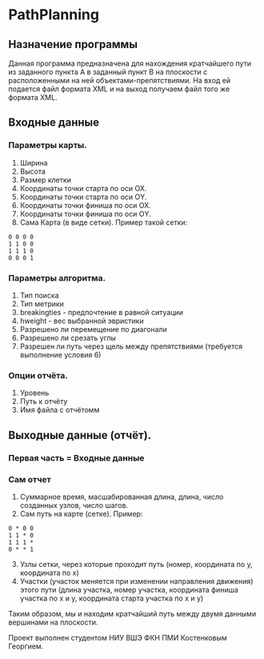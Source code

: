 # PathPlanning
## Назначение программы
Данная программа предназначена для нахождения кратчайшего пути из заданного пункта А в заданный пункт B на плоскости с расположенными на ней объектами-препятствиями. На вход ей подается файл формата XML и на выход получаем файл того же формата XML.
## Входные данные
### Параметры карты.
   1. Ширина
   2. Высота
   3. Размер клетки
   4. Координаты точки старта по оси ОХ.
   5. Координаты точки старта по оси ОY.
   6. Координаты точки финиша по оси ОХ.
   7. Координаты точки финиша по оси ОY.
   8. Сама Карта (в виде сетки).
   Пример такой сетки: 
   ```
   0 0 0 0
   1 1 0 0
   1 1 1 0
   0 0 0 1
   ```
### Параметры алгоритма.
   1. Тип поиска
   2. Тип метрики
   3. breakingties - предпочтение в равной ситуации
   4. hweight - вес выбранной эвристики
   5. Разрешено ли перемещение по диагонали
   6. Разрешено ли срезать углы
   7. Разрешен ли путь через щель между препятствиями (требуется выполнение условия 6)
### Опции отчёта.
   1. Уровень
   2. Путь к отчёту
   3. Имя файла с отчётомм
## Выходные данные (отчёт).
   ### Первая часть = Входные данные
   ### Сам отчет
   1. Суммарное время, масшабированная длина, длина, число созданных узлов, число шагов.
   2. Сам путь на карте (сетке). Пример:
   ```
   0 * 0 0
   1 1 * 0
   1 1 1 *
   0 * * 1
   ```
   3. Узлы сетки, через которые проходит путь (номер, координата по у, координата по х)
   4. Участки (участок меняется при изменении направления движения) этого пути (длина участка, номер участка, координата финиша участка по х и у, координата старта участка по х и у)
   
   Таким образом, мы и находим кратчайший путь между двумя данными вершинами на плоскости.

Проект выполнен студентом НИУ ВШЭ ФКН ПМИ Костенковым Георгием.

